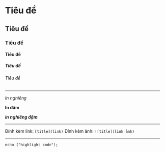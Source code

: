 # Tiêu đề 
## Tiêu đề 
### Tiêu đề 
#### Tiêu đề 
##### Tiêu đề 
###### Tiêu đề 

-----------------------

*In nghiêng* 

**In đậm**

***in nghiêng đậm***

------------------------

Đính kèm link:  `[title](link)`
Đính kèm ảnh:   `![title](link ảnh)`

------------------------
`
echo ("highlight code");
`
